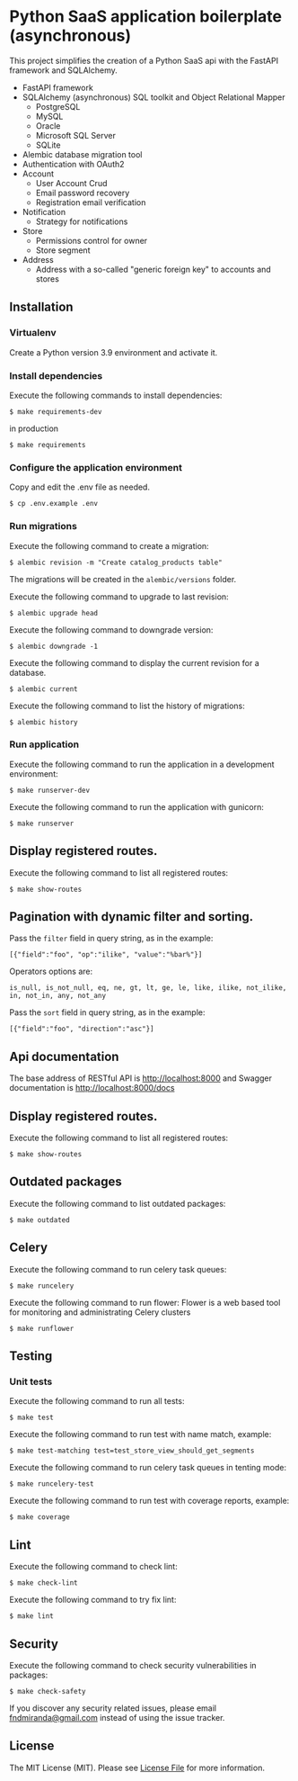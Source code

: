 # Python SaaS application boilerplate (asynchronous)

This project simplifies the creation of a Python SaaS api with the FastAPI framework and SQLAlchemy.

* FastAPI framework
* SQLAlchemy (asynchronous) SQL toolkit and Object Relational Mapper
  * PostgreSQL
  * MySQL
  * Oracle
  * Microsoft SQL Server
  * SQLite
* Alembic database migration tool
* Authentication with OAuth2
* Account
  * User Account Crud
  * Email password recovery
  * Registration email verification
* Notification
  * Strategy for notifications
* Store
  * Permissions control for owner
  * Store segment
* Address
  * Address with a so-called "generic foreign key" to accounts and stores
                                                                                                                        
## Installation

### Virtualenv

Create a Python version 3.9 environment and activate it.

### Install dependencies

Execute the following commands to install dependencies:

```terminal
$ make requirements-dev
```

in production

```terminal
$ make requirements
```

### Configure the application environment

Copy and edit the .env file as needed.

```terminal
$ cp .env.example .env
```

### Run migrations

Execute the following command to create a migration:

```terminal
$ alembic revision -m "Create catalog_products table"
```

The migrations will be created in the `alembic/versions` folder.

Execute the following command to upgrade to last revision:

```terminal
$ alembic upgrade head
```

Execute the following command to downgrade version:

```terminal
$ alembic downgrade -1
```

Execute the following command to display the current revision for a database.

```terminal
$ alembic current
```

Execute the following command to list the history of migrations:

```terminal
$ alembic history
```

### Run application

Execute the following command to run the application in a development environment:

```terminal
$ make runserver-dev
```

Execute the following command to run the application with gunicorn:

```terminal
$ make runserver
```

## Display registered routes.

Execute the following command to list all registered routes:

```terminal
$ make show-routes
```

## Pagination with dynamic filter and sorting.

Pass the `filter` field in query string, as in the example:

`[{"field":"foo", "op":"ilike", "value":"%bar%"}]`

Operators options are:

`is_null, is_not_null, eq, ne, gt, lt, ge, le, like, ilike, not_ilike, in, not_in, any, not_any`

Pass the `sort` field in query string, as in the example:

`[{"field":"foo", "direction":"asc"}]`

## Api documentation

The base address of RESTful API is [http://localhost:8000](http://localhost:8000)
and Swagger documentation is [http://localhost:8000/docs](http://localhost:8000/docs)

## Display registered routes.

Execute the following command to list all registered routes:

```terminal
$ make show-routes
```

## Outdated packages

Execute the following command to list outdated packages:

```terminal
$ make outdated
```

## Celery

Execute the following command to run celery task queues:

```terminal
$ make runcelery
```

Execute the following command to run flower:
Flower is a web based tool for monitoring and administrating Celery clusters

```terminal
$ make runflower
```

## Testing

### Unit tests

Execute the following command to run all tests:

```terminal
$ make test
```

Execute the following command to run test with name match, example:

```terminal
$ make test-matching test=test_store_view_should_get_segments
```

Execute the following command to run celery task queues in tenting mode:

```terminal
$ make runcelery-test
```

Execute the following command to run test with coverage reports, example:

```terminal
$ make coverage
```

## Lint

Execute the following command to check lint:

```terminal
$ make check-lint
```

Execute the following command to try fix lint:

```terminal
$ make lint
```

## Security

Execute the following command to check security vulnerabilities in packages:

```terminal
$ make check-safety
```

If you discover any security related issues, please email fndmiranda@gmail.com instead of using the issue tracker.

## License

The MIT License (MIT). Please see [License File](LICENSE.md) for more information.
